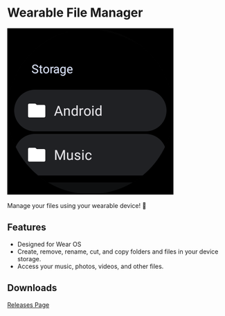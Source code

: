 # Wearable File Manager

![Wearable File Manager](screenshots/Screenshot_20230903_000846.png)

Manage your files using your wearable device! 📁

## Features

- Designed for Wear OS
- Create, remove, rename, cut, and copy folders and files in your device storage.
- Access your music, photos, videos, and other files.

## Downloads

[Releases Page](https://github.com/dertefter/WearFiles/releases)
